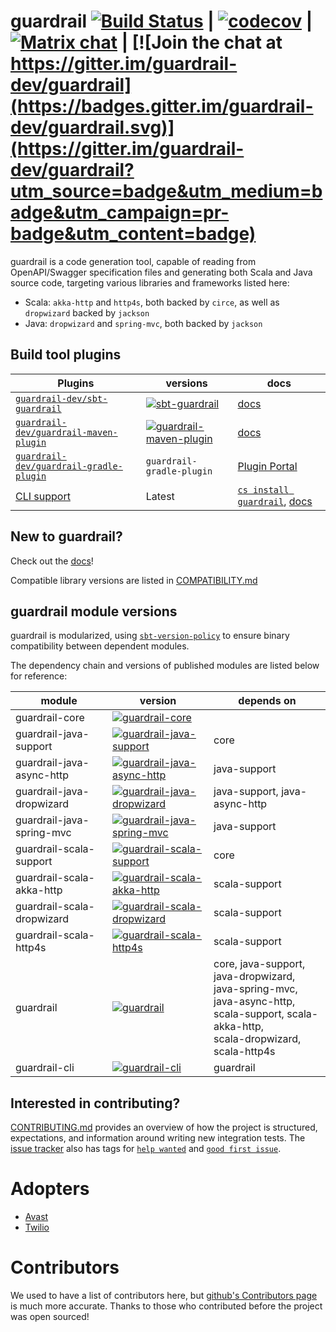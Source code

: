 guardrail [![Build Status](https://github.com/guardrail-dev/guardrail/workflows/CI/badge.svg)](https://github.com/guardrail-dev/guardrail/actions?query=workflow%3A%22CI%22) | [![codecov](https://codecov.io/gh/guardrail-dev/guardrail/branch/master/graph/badge.svg?token=ssLYYkVBgv)](https://codecov.io/gh/guardrail-dev/guardrail) | [![Matrix chat](https://img.shields.io/matrix/guardrail:matrix.org.svg?label=matrix&server_fqdn=matrix.org)](https://matrix.to/#/#guardrail:matrix.org) | [![Join the chat at https://gitter.im/guardrail-dev/guardrail](https://badges.gitter.im/guardrail-dev/guardrail.svg)](https://gitter.im/guardrail-dev/guardrail?utm_source=badge&utm_medium=badge&utm_campaign=pr-badge&utm_content=badge)
===

guardrail is a code generation tool, capable of reading from OpenAPI/Swagger specification files and generating both Scala and Java source code, targeting various libraries and frameworks listed here:

- Scala: `akka-http` and `http4s`, both backed by `circe`, as well as `dropwizard` backed by `jackson`
- Java: `dropwizard` and `spring-mvc`, both backed by `jackson`

Build tool plugins
------------------

| Plugins | versions | docs |
|---|---|---|
| [`guardrail-dev/sbt-guardrail`](https://github.com/guardrail-dev/sbt-guardrail) | [![sbt-guardrail](https://maven-badges.herokuapp.com/maven-central/dev.guardrail/sbt-guardrail/badge.svg)](https://search.maven.org/search?q=g:dev.guardrail%20a:sbt-guardrail) | [docs](docs/plugins/sbt.md) |
| [`guardrail-dev/guardrail-maven-plugin`](https://github.com/guardrail-dev/guardrail-maven-plugin) | [![guardrail-maven-plugin](https://maven-badges.herokuapp.com/maven-central/dev.guardrail/guardrail-maven-plugin/badge.svg)](https://search.maven.org/search?q=g:dev.guardrail%20a:guardrail-maven-plugin) | [docs](docs/plugins/maven.md) |
| [`guardrail-dev/guardrail-gradle-plugin`](https://github.com/guardrail-dev/guardrail-gradle-plugin) | `guardrail-gradle-plugin` | [Plugin Portal](https://plugins.gradle.org/plugin/com.twilio.guardrail) | [docs](docs/plugins/gradle.md) |
| [CLI support](./modules/cli) | Latest | [`cs install guardrail`](https://get-coursier.io/docs/cli-install), [docs](docs/plugins/make.md) |

New to guardrail?
---

Check out the [docs](https://guardrail.dev/)!

Compatible library versions are listed in [COMPATIBILITY.md](COMPATIBILITY.md)

guardrail module versions
---

guardrail is modularized, using [`sbt-version-policy`](https://github.com/scalacenter/sbt-version-policy) to ensure binary compatibility between dependent modules.

The dependency chain and versions of published modules are listed below for reference:

| module  | version  | depends on |
|-----|-----|-----|
| guardrail-core | [![guardrail-core](https://maven-badges.herokuapp.com/maven-central/dev.guardrail/guardrail-core_2.12/badge.svg)](https://search.maven.org/search?q=g:dev.guardrail%20a:guardrail-core_2.12) |  |
| guardrail-java-support | [![guardrail-java-support](https://maven-badges.herokuapp.com/maven-central/dev.guardrail/guardrail-java-support_2.12/badge.svg)](https://search.maven.org/search?q=g:dev.guardrail%20a:guardrail-java-support_2.12) | core |
| guardrail-java-async-http | [![guardrail-java-async-http](https://maven-badges.herokuapp.com/maven-central/dev.guardrail/guardrail-java-async-http_2.12/badge.svg)](https://search.maven.org/search?q=g:dev.guardrail%20a:guardrail-java-async-http_2.12) | java-support |
| guardrail-java-dropwizard | [![guardrail-java-dropwizard](https://maven-badges.herokuapp.com/maven-central/dev.guardrail/guardrail-java-dropwizard_2.12/badge.svg)](https://search.maven.org/search?q=g:dev.guardrail%20a:guardrail-java-dropwizard_2.12) | java-support, java-async-http |
| guardrail-java-spring-mvc | [![guardrail-java-spring-mvc](https://maven-badges.herokuapp.com/maven-central/dev.guardrail/guardrail-java-spring-mvc_2.12/badge.svg)](https://search.maven.org/search?q=g:dev.guardrail%20a:guardrail-java-spring-mvc_2.12) | java-support |
| guardrail-scala-support | [![guardrail-scala-support](https://maven-badges.herokuapp.com/maven-central/dev.guardrail/guardrail-scala-support_2.12/badge.svg)](https://search.maven.org/search?q=g:dev.guardrail%20a:guardrail-scala-support_2.12) | core |
| guardrail-scala-akka-http | [![guardrail-scala-akka-http](https://maven-badges.herokuapp.com/maven-central/dev.guardrail/guardrail-scala-akka-http_2.12/badge.svg)](https://search.maven.org/search?q=g:dev.guardrail%20a:guardrail-scala-akka-http_2.12) | scala-support |
| guardrail-scala-dropwizard | [![guardrail-scala-dropwizard](https://maven-badges.herokuapp.com/maven-central/dev.guardrail/guardrail-scala-dropwizard_2.12/badge.svg)](https://search.maven.org/search?q=g:dev.guardrail%20a:guardrail-scala-dropwizard_2.12) | scala-support |
| guardrail-scala-http4s | [![guardrail-scala-http4s](https://maven-badges.herokuapp.com/maven-central/dev.guardrail/guardrail-scala-http4s_2.12/badge.svg)](https://search.maven.org/search?q=g:dev.guardrail%20a:guardrail-scala-http4s_2.12) | scala-support |
| guardrail | [![guardrail](https://maven-badges.herokuapp.com/maven-central/dev.guardrail/guardrail_2.12/badge.svg)](https://search.maven.org/search?q=g:dev.guardrail%20a:guardrail_2.12) | core, java-support, java-dropwizard,<br /> java-spring-mvc, java-async-http,<br /> scala-support, scala-akka-http,<br /> scala-dropwizard, scala-http4s |
| guardrail-cli | [![guardrail-cli](https://maven-badges.herokuapp.com/maven-central/dev.guardrail/guardrail-cli_2.12/badge.svg)](https://search.maven.org/search?q=g:dev.guardrail%20a:guardrail-cli_2.12) | guardrail |

Interested in contributing?
---

[CONTRIBUTING.md](CONTRIBUTING.md) provides an overview of how the project is structured, expectations, and information around writing new integration tests.
The [issue tracker](https://github.com/guardrail-dev/guardrail/issues) also has tags for [`help wanted`](https://github.com/guardrail-dev/guardrail/issues?q=is%3Aissue+is%3Aopen+label%3A%22help+wanted%22) and [`good first issue`](https://github.com/guardrail-dev/guardrail/issues?q=is%3Aissue+is%3Aopen+label%3A%22good+first+issue%22).

Adopters
========

- [Avast](https://www.avast.com/)
- [Twilio](https://www.twilio.com/)

Contributors
============

We used to have a list of contributors here, but [github's Contributors page](https://github.com/guardrail-dev/guardrail/graphs/contributors) is much more accurate. Thanks to those who contributed before the project was open sourced!
